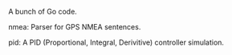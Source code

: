 
A bunch of Go code.

nmea: Parser for GPS NMEA sentences.

pid: A PID (Proportional, Integral, Derivitive) controller simulation.

